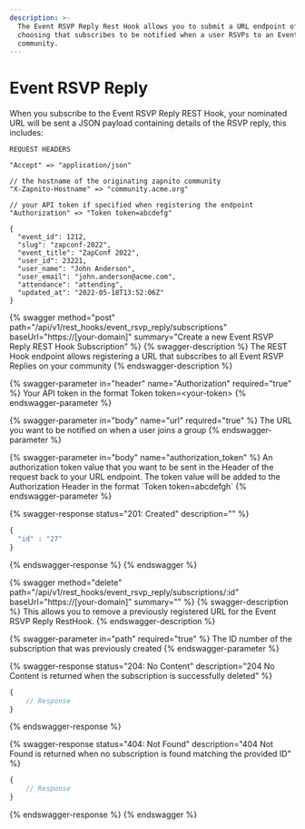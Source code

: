 ```yaml
---
description: >-
  The Event RSVP Reply Rest Hook allows you to submit a URL endpoint of your
  choosing that subscribes to be notified when a user RSVPs to an Event on your
  community.
---
```


# Event RSVP Reply

When you subscribe to the Event RSVP Reply REST Hook, your nominated URL will be sent a JSON payload containing details of the RSVP reply, this includes:

```
REQUEST HEADERS
 
"Accept" => "application/json"

// the hostname of the originating zapnito community
"X-Zapnito-Hostname" => "community.acme.org" 

// your API token if specified when registering the endpoint
"Authorization" => "Token token=abcdefg" 
```

```
{
  "event_id": 1212,
  "slug": "zapconf-2022",
  "event_title": "ZapConf 2022",
  "user_id": 23221,
  "user_name": "John Anderson",
  "user_email": "john.anderson@acme.com",
  "attendance": "attending", 
  "updated_at": "2022-05-18T13:52:06Z"
}
```

{% swagger method="post" path="/api/v1/rest_hooks/event_rsvp_reply/subscriptions" baseUrl="https://[your-domain]" summary="Create a new Event RSVP Reply REST Hook Subscription" %}
{% swagger-description %}
The REST Hook endpoint allows registering a URL that subscribes to all Event RSVP Replies on your community
{% endswagger-description %}

{% swagger-parameter in="header" name="Authorization" required="true" %}
Your API token in the format Token token=\<your-token>
{% endswagger-parameter %}

{% swagger-parameter in="body" name="url" required="true" %}
The URL you want to be notified on when a user joins a group
{% endswagger-parameter %}

{% swagger-parameter in="body" name="authorization_token" %}
An authorization token value that you want to be sent in the Header of the request back to your URL endpoint.   The token value will be added to the Authorization Header in the format \`Token token=abcdefgh\`
{% endswagger-parameter %}

{% swagger-response status="201: Created" description="" %}
```javascript
{
  "id" : "27"
}
```
{% endswagger-response %}
{% endswagger %}

{% swagger method="delete" path="/api/v1/rest_hooks/event_rsvp_reply/subscriptions/:id" baseUrl="https://[your-domain]" summary="" %}
{% swagger-description %}
This allows you to remove a previously registered URL for the Event RSVP Reply RestHook.
{% endswagger-description %}

{% swagger-parameter in="path" required="true" %}
The ID number of the subscription that was previously created
{% endswagger-parameter %}

{% swagger-response status="204: No Content" description="204 No Content is returned when the subscription is successfully deleted" %}
```javascript
{
    // Response
}
```
{% endswagger-response %}

{% swagger-response status="404: Not Found" description="404 Not Found is returned when no subscription is found matching the provided ID" %}
```javascript
{
    // Response
}
```
{% endswagger-response %}
{% endswagger %}
